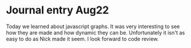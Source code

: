 # Journal entry Aug22

Today we learned about javascript graphs. It was very interesting to see how they are made and how dynamic they can be. Unfortunately it isn't as easy to do as Nick made it seem. I look forward to code review.
